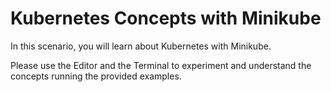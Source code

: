 # Kubernetes Concepts with Minikube

In this scenario, you will learn about Kubernetes with Minikube.

Please use the Editor and the Terminal to experiment and understand the concepts running the provided examples.
